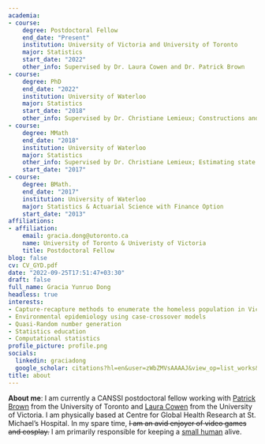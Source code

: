 ```yaml
---
academia:
- course:
    degree: Postdoctoral Fellow
    end_date: "Present"
    institution: University of Victoria and University of Toronto
    major: Statistics
    start_date: "2022"
    other_info: Supervised by Dr. Laura Cowen and Dr. Patrick Brown
- course:
    degree: PhD
    end_date: "2022"
    institution: University of Waterloo
    major: Statistics
    start_date: "2018"
    other_info: Supervised by Dr. Christiane Lemieux; Constructions and applications of quasi-random point sets with negative dependence
- course:
    degree: MMath
    end_date: "2018"
    institution: University of Waterloo
    major: Statistics
    other_info: Supervised by Dr. Christiane Lemieux; Estimating state space parameters using quasi-Monte Carlo methods
    start_date: "2017"
- course:
    degree: BMath.
    end_date: "2017"
    institution: University of Waterloo
    major: Statistics & Actuarial Science with Finance Option
    start_date: "2013"
affiliations:
- affiliation:
    email: gracia.dong@utoronto.ca
    name: University of Toronto & Univeristy of Victoria
    title: Postdoctoral Fellow
blog: false
cv: CV_GYD.pdf
date: "2022-09-25T17:51:47+03:30"
draft: false
full_name: Gracia Yunruo Dong
headless: true
interests:
- Capture-recapture methods to enumerate the homeless population in Victoria
- Environmental epidemiology using case-crossover models
- Quasi-Random number generation
- Statistics education
- Computational statistics
profile_picture: profile.png
socials:
  linkedin: graciadong
  google_scholar: citations?hl=en&user=zWbZMVsAAAAJ&view_op=list_works&sortby=pubdate
title: about
---
```


**About me**: I am currently a CANSSI postdoctoral fellow working with [Patrick Brown](https://www.statistics.utoronto.ca/people/directories/all-faculty/patrick-brown) from the University of Toronto and [Laura Cowen](https://www.uvic.ca/science/math-statistics/people/home/faculty/cowen_laura.php) from the University of Victoria. I am physically based at Centre for Global Health Research at St. Michael’s Hospital. In my spare time, ~~I am an avid enjoyer of video games and cosplay.~~ I am primarily responsible for keeping a [small human](https://www.instagram.com/markusdong22/) alive.